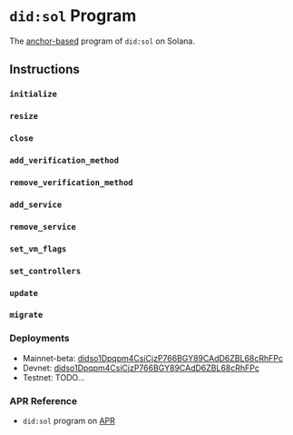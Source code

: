 # `did:sol` Program

The [anchor-based](https://github.com/coral-xyz/anchor) program of `did:sol` on Solana.

## Instructions

### `initialize`
### `resize`
### `close`
### `add_verification_method`
### `remove_verification_method`
### `add_service`
### `remove_service`
### `set_vm_flags`
### `set_controllers`
### `update`
### `migrate`

### Deployments

- Mainnet-beta: [didso1Dpqpm4CsiCjzP766BGY89CAdD6ZBL68cRhFPc](https://explorer.solana.com/address/didso1Dpqpm4CsiCjzP766BGY89CAdD6ZBL68cRhFPc)
- Devnet: [didso1Dpqpm4CsiCjzP766BGY89CAdD6ZBL68cRhFPc](https://explorer.solana.com/address/didso1Dpqpm4CsiCjzP766BGY89CAdD6ZBL68cRhFPc?cluster=devnet)
- Testnet: TODO...

### APR Reference

- `did:sol` program on [APR](https://www.apr.dev/program/didso1Dpqpm4CsiCjzP766BGY89CAdD6ZBL68cRhFPc)

